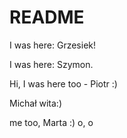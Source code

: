 # README

I was here: Grzesiek!

I was here: Szymon.

Hi, I was here too - Piotr :)

Michał wita:)

me too, Marta :) o, o 
